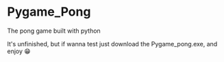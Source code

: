 # Pygame_Pong
The pong game built with python

It's unfinished, but if wanna test just download the Pygame_pong.exe, and enjoy 😁
